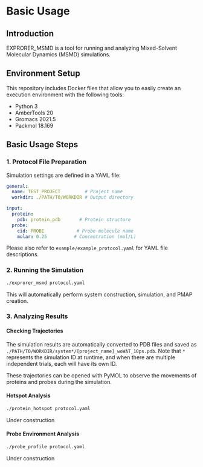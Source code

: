 # Basic Usage

## Introduction

EXPRORER_MSMD is a tool for running and analyzing Mixed-Solvent Molecular Dynamics (MSMD) simulations.

## Environment Setup

This repository includes Docker files that allow you to easily create an execution environment with the following tools:

- Python 3
- AmberTools 20
- Gromacs 2021.5
- Packmol 18.169

## Basic Usage Steps

### 1. Protocol File Preparation

Simulation settings are defined in a YAML file:

```yaml
general:
  name: TEST_PROJECT         # Project name
  workdir: ./PATH/TO/WORKDIR # Output directory

input:
  protein:
    pdb: protein.pdb       # Protein structure
  probe:
    cid: PROBE            # Probe molecule name
    molar: 0.25          # Concentration (mol/L)
```

Please also refer to `example/example_protocol.yaml` for YAML file descriptions.

### 2. Running the Simulation

```bash
./exprorer_msmd protocol.yaml
```

This will automatically perform system construction, simulation, and PMAP creation.

### 3. Analyzing Results

#### Checking Trajectories

The simulation results are automatically converted to PDB files and
saved as `./PATH/TO/WORKDIR/system*/[project_name]_woWAT_10ps.pdb`.
Note that `*` represents the simulation ID at runtime, and when there are multiple independent trials, each will have its own ID.

These trajectories can be opened with PyMOL to observe the movements of proteins and probes during the simulation.

#### Hotspot Analysis
```bash
./protein_hotspot protocol.yaml
```

Under construction

#### Probe Environment Analysis
```bash
./probe_profile protocol.yaml
```

Under construction